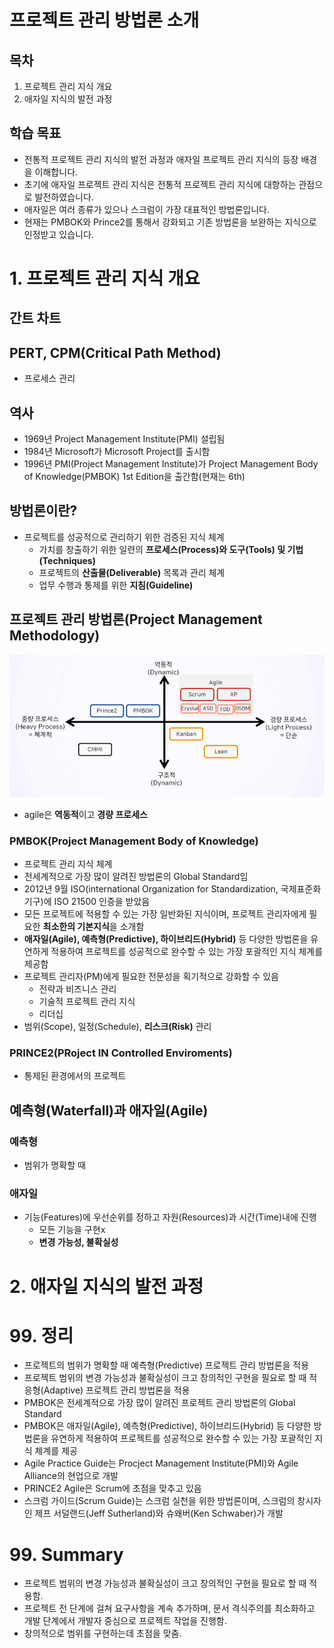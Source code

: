 # 프로젝트 관리 방법론 소개
## 목차
1. 프로젝트 관리 지식 개요
2. 애자일 지식의 발전 과정
## 학습 목표
* 전통적 프로젝트 관리 지식의 발전 과정과 애자일 프로젝트 관리 지식의 등장 배경을 이해합니다.
* 초기에 애자일 프로젝트 관리 지식은 전통적 프로젝트 관리 지식에 대항하는 관점으로 발전하였습니다.
* 애자일은 여러 종류가 있으나 스크럼이 가장 대표적인 방법론입니다.
* 현재는 PMBOK와 Prince2를 통해서 강화되고 기존 방법론을 보완하는 지식으로 인정받고 있습니다.

# 1. 프로젝트 관리 지식 개요
## 간트 차트
## PERT, CPM(Critical Path Method)
* 프로세스 관리
## 역사
* 1969년 Project Management Institute(PMI) 설립됨
* 1984년 Microsoft가 Microsoft Project를 출시함
* 1996년 PMI(Project Management Institute)가 Project Management Body of Knowledge(PMBOK) 1st Edition을 출간함(현재는 6th)
## 방법론이란?
* 프로젝트를 성공적으로 관리하기 위한 검증된 지식 체계
  * 가치를 창출하기 위한 일련의 **프로세스(Process)와 도구(Tools) 및 기법(Techniques)**
  * 프로젝트의 **산출물(Deliverable)** 목록과 관리 체계
  * 업무 수행과 통제를 위한 **지침(Guideline)**
## 프로젝트 관리 방법론(Project Management Methodology)
![agile_02_01](image/agile_02_01.png)
* agile은 **역동적**이고 **경량 프로세스**

### PMBOK(Project Management Body of Knowledge)
* 프로젝트 관리 지식 체계
* 전세계적으로 가장 많이 알려진 방법론의 Global Standard임
* 2012년 9월 ISO(international Organization for Standardization, 국제표준화기구)에 ISO 21500 인증을 받았음
* 모든 프로젝트에 적용할 수 있는 가장 일반화된 지식이며, 프로젝트 관리자에게 필요한 **최소한의 기본지식**을 소개함
* **애자일(Agile), 예측형(Predictive), 하이브리드(Hybrid)** 등 다양한 방법론을 유연하게 적용하여 프로젝트를 성공적으로 완수할 수 있는 가장 포괄적인 지식 체계를 제공함
* 프로젝트 관리자(PM)에게 필요한 전문성을 획기적으로 강화할 수 있음
  * 전략과 비즈니스 관리
  * 기술적 프로젝트 관리 지식
  * 리더십
* 범위(Scope), 일정(Schedule), **리스크(Risk)** 관리
### PRINCE2(PRoject IN Controlled Enviroments)
* 통제된 환경에서의 프로젝트

## 예측형(Waterfall)과 애자일(Agile)
### 예측형
* 범위가 명확할 때
### 애자일
* 기능(Features)에 우선순위를 정하고 자원(Resources)과 시간(Time)내에 진행
  * 모든 기능을 구현x
  * **변경 가능성, 불확실성**

# 2. 애자일 지식의 발전 과정


# 99. 정리
* 프로젝트의 범위가 명확할 때 예측형(Predictive) 프로젝트 관리 방법론을 적용
* 프로젝트 범위의 변경 가능성과 불확실성이 크고 창의적인 구현을 필요로 할 때 적응형(Adaptive) 프로젝트 관리 방법론을 적용
* PMBOK은 전세계적으로 가장 많이 알려진 프로젝트 관리 방법론의 Global Standard
* PMBOK은 애자일(Agile), 예측형(Predictive), 하이브리드(Hybrid) 등 다양한 방법론을 유연하게 적용하여 프로젝트를 성공적으로 완수할 수 있는 가장 포괄적인 지식 체계를 제공
* Agile Practice Guide는 Procject Management Institute(PMI)와 Agile Alliance의 현업으로 개발
* PRINCE2 Agile은 Scrum에 초점을 맞추고 있음
* 스크럼 가이드(Scrum Guide)는 스크럼 실천을 위한 방법론이며, 스크럼의 창시자인 제프 서덜랜드(Jeff Sutherland)와 슈왜버(Ken Schwaber)가 개발

# 99. Summary
* 프로젝트 범위의 변경 가능성과 불확실성이 크고 창의적인 구현을 필요로 할 때 적용함.
* 프로젝트 전 단계에 걸쳐 요구사항을 계속 추가하며, 문서 격식주의를 최소화하고 개발 단계에서 개발자 중심으로 프로젝트 작업을 진행함.
* 창의적으로 범위를 구현하는데 초점을 맞춤.